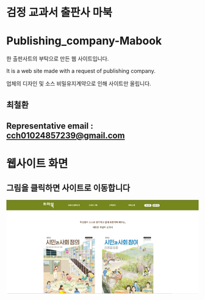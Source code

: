 # 검정 교과서 출판사 마북
# Publishing_company-Mabook


한 출판사트의 부탁으로 만든 웹 사이트입니다.

It is a web site made with a request of publishing company.


업체의 디자인 및 소스 비밀유지계약으로 인해 사이트만 올립니다.

## 최철환
## Representative email : cch01024857239@gmail.com

# 웹사이트 화면 
## 그림을 클릭하면 사이트로 이동합니다
[![Site Label](https://github.com/cch230/Publishing_company-Mabook/blob/main/mabook.jpg)](http://mabook.co.kr) 


